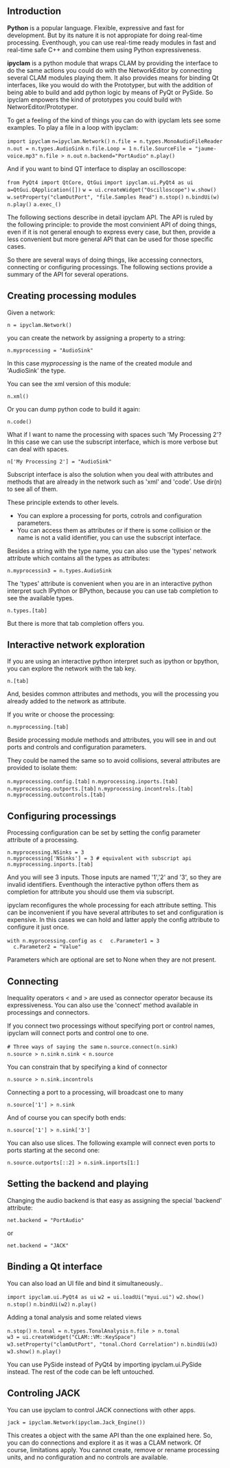 Introduction
------------

**Python** is a popular language. Flexible, expressive and fast for development. But by its nature it is not appropiate for doing real-time processing. Eventhough, you can use real-time ready modules in fast and real-time safe C++ and combine them using Python expressiveness.

**ipyclam** is a python module that wraps CLAM by providing the interface to do the same actions you could do with the NetworkEditor by connecting several CLAM modules playing them. It also provides means for binding Qt interfaces, like you would do with the Prototyper, but with the addition of being able to build and add python logic by means of PyQt or PySide. So ipyclam enpowers the kind of prototypes you could build with NetworEditor/Prototyper.

To get a feeling of the kind of things you can do with ipyclam lets see some examples. To play a file in a loop with ipyclam:

`import ipyclam`
`n=ipyclam.Network()`
`n.file = n.types.MonoAudioFileReader`
`n.out = n.types.AudioSink`
`n.file.Loop = 1`
`n.file.SourceFile = "jaume-voice.mp3"`
`n.file > n.out`
`n.backend="PortAudio"`
`n.play()`

And if you want to bind QT interface to display an oscilloscope:

`from PyQt4 import QtCore, QtGui`
`import ipyclam.ui.PyQt4 as ui`
`a=QtGui.QApplication([])`
`w = ui.createWidget("Oscilloscope")`
`w.show()`
`w.setProperty("clamOutPort", "file.Samples Read")`
`n.stop()`
`n.bindUi(w)`
`n.play()`
`a.exec_()`

The following sections describe in detail ipyclam API. The API is ruled by the following principle: to provide the most convinient API of doing things, even if it is not general enough to express every case, but then, provide a less convenient but more general API that can be used for those specific cases.

So there are several ways of doing things, like accessing connectors, connecting or configuring processings. The following sections provide a summary of the API for several operations.

Creating processing modules
---------------------------

Given a network:

`n = ipyclam.Network()`

you can create the network by assigning a property to a string:

`n.myprocessing = "AudioSink"`

In this case *myprocessing* is the name of the created module and 'AudioSink' the type.

You can see the xml version of this module:

`n.xml()`

Or you can dump python code to build it again:

`n.code()`

What if I want to name the processing with spaces such 'My Processing 2'? In this case we can use the subscript interface, which is more verbose but can deal with spaces.

`n['My Processing 2'] = "AudioSink"`

Subscript interface is also the solution when you deal with attributes and methods that are already in the network such as 'xml' and 'code'. Use dir(n) to see all of them.

These principle extends to other levels.

-   You can explore a processing for ports, cotrols and configuration parameters.
-   You can access them as attributes or if there is some collision or the name is not a valid identifier, you can use the subscript interface.

Besides a string with the type name, you can also use the 'types' network attribute which contains all the types as attributes:

`n.myprocessin3 = n.types.AudioSink`

The 'types' attribute is convenient when you are in an interactive python interpret such IPython or BPython, because you can use tab completion to see the available types.

`n.types.[tab]`

But there is more that tab completion offers you.

Interactive network exploration
-------------------------------

If you are using an interactive python interpret such as ipython or bpython, you can explore the network with the tab key.

`n.[tab]`

And, besides common attributes and methods, you will the processing you already added to the network as attribute.

If you write or choose the processing:

`n.myprocessing.[tab]`

Beside processing module methods and attributes, you will see in and out ports and controls and configuration parameters.

They could be named the same so to avoid collisions, several attributes are provided to isolate them:

`n.myprocessing.config.[tab]`
`n.myprocessing.inports.[tab]`
`n.myprocessing.outports.[tab]`
`n.myprocessing.incontrols.[tab]`
`n.myprocessing.outcontrols.[tab]`

Configuring processings
-----------------------

Processing configuration can be set by setting the config parameter attribute of a processing.

`n.myprocessing.NSinks = 3`
`n.myprocessing['NSinks'] = 3 # equivalent with subscript api`
`n.myprocessing.inports.[tab]`

And you will see 3 inputs. Those inputs are named '1','2' and '3', so they are invalid identifiers. Eventhough the interactive python offers them as completion for attribute you should use them via subscript.

ipyclam reconfigures the whole processing for each attribute setting. This can be inconvenient if you have several attributes to set and configuration is expensive. In this cases we can hold and latter apply the config attribute to configure it just once.

`with n.myprocessing.config as c`
`  c.Parameter1 = 3`
`  c.Parameter2 = "Value"`

Parameters which are optional are set to None when they are not present.

Connecting
----------

Inequality operators \< and \> are used as connector operator because its expressiveness. You can also use the 'connect' method available in processings and connectors.

If you connect two processings without specifying port or control names, ipyclam will connect ports and control one to one.

`# Three ways of saying the same`
`n.source.connect(n.sink)`
`n.source > n.sink`
`n.sink < n.source`

You can constrain that by specifying a kind of connector

`n.source > n.sink.incontrols`

Connecting a port to a processing, will broadcast one to many

`n.source['1'] > n.sink`

And of course you can specify both ends:

`n.source['1'] > n.sink['3']`

You can also use slices. The following example will connect even ports to ports starting at the second one:

`n.source.outports[::2] > n.sink.inports[1:]`

Setting the backend and playing
-------------------------------

Changing the audio backend is that easy as assigning the special 'backend' attribute:

`net.backend = "PortAudio"`

or

`net.backend = "JACK"`

Binding a Qt interface
----------------------

You can also load an UI file and bind it simultaneously..

`import ipyclam.ui.PyQt4 as ui`
`w2 = ui.loadUi("myui.ui")`
`w2.show()`
`n.stop()`
`n.bindUi(w2)`
`n.play()`

Adding a tonal analysis and some related views

`n.stop()`
`n.tonal = n.types.TonalAnalysis`
`n.file > n.tonal`
`w3 = ui.createWidget("CLAM::VM::KeySpace")`
`w3.setProperty("clamOutPort", "tonal.Chord Correlation")`
`n.bindUi(w3)`
`w3.show()`
`n.play()`

You can use PySide instead of PyQt4 by importing ipyclam.ui.PySide instead. The rest of the code can be left untouched.

Controling JACK
---------------

You can use ipyclam to control JACK connections with other apps.

`jack = ipyclam.Network(ipyclam.Jack_Engine())`

This creates a object with the same API than the one explained here. So, you can do connections and explore it as it was a CLAM network. Of course, limitations apply. You cannot create, remove or rename processing units, and no configuration and no controls are available.
